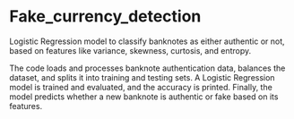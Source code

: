 # Fake_currency_detection
Logistic Regression model to classify banknotes as either authentic or not, based on features like variance, skewness, curtosis, and entropy.

The code loads and processes banknote authentication data, balances the dataset, and splits it into training and testing sets.
A Logistic Regression model is trained and evaluated, and the accuracy is printed.
Finally, the model predicts whether a new banknote is authentic or fake based on its features.
